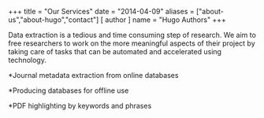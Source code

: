 +++
title = "Our Services"
date = "2014-04-09"
aliases = ["about-us","about-hugo","contact"]
[ author ]
  name = "Hugo Authors"
+++

Data extraction is a tedious and time consuming step of research. We aim to free researchers to work on the more meaningful aspects of their project by taking care of tasks that can be automated and accelerated using technology.

*Journal metadata extraction from online databases

*Producing databases for offline use

*PDF highlighting by keywords and phrases
